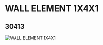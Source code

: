 # WALL ELEMENT 1X4X1
## 30413
![WALL ELEMENT 1X4X1](https://lc-www-live-s.legocdn.com/media/bricks/5/2/4201201.jpg)